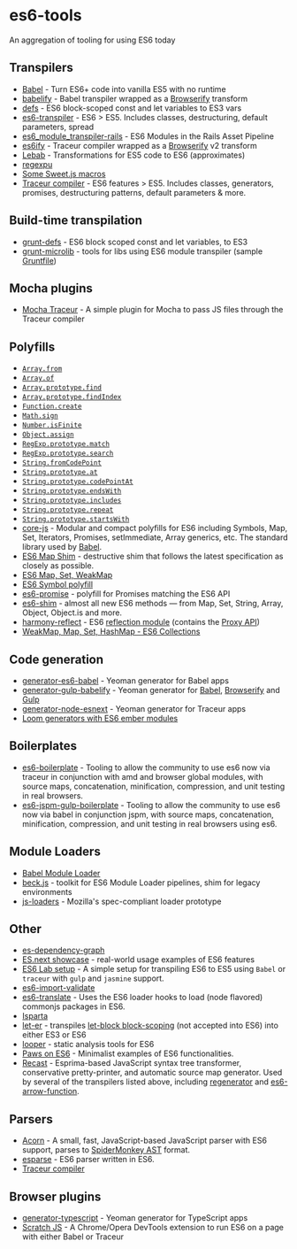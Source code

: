 # es6-tools

An aggregation of tooling for using ES6 today

## Transpilers

- [Babel](https://github.com/babel/babel) - Turn ES6+ code into vanilla ES5 with no runtime
- [babelify](https://github.com/babel/babelify) - Babel transpiler wrapped as a [Browserify](http://browserify.org/) transform
- [defs](https://github.com/olov/defs) - ES6 block-scoped const and let variables to ES3 vars
- [es6-transpiler](https://github.com/termi/es6-transpiler) - ES6 > ES5. Includes classes, destructuring, default parameters, spread
- [es6_module_transpiler-rails](https://github.com/DavyJonesLocker/es6_module_transpiler-rails) - ES6 Modules in the Rails Asset Pipeline
- [es6ify](https://github.com/thlorenz/es6ify) - Traceur compiler wrapped as a [Browserify](http://browserify.org/) v2 transform
- [Lebab](https://github.com/mohebifar/lebab) - Transformations for ES5 code to ES6 (approximates)
- [regexpu](https://github.com/mathiasbynens/regexpu)
- [Some Sweet.js macros](https://github.com/jlongster/es6-macros)
- [Traceur compiler](https://github.com/google/traceur-compiler) - ES6 features > ES5. Includes classes, generators, promises, destructuring patterns, default parameters & more.

## Build-time transpilation

- [grunt-defs](https://github.com/EE/grunt-defs) - ES6 block scoped const and let variables, to ES3
- [grunt-microlib](https://github.com/thomasboyt/grunt-microlib) - tools for libs using ES6 module transpiler (sample [Gruntfile](https://github.com/jakearchibald/es6-promise/blob/c3336087fffc52e66cf5398e5b56b23a291080fc/Gruntfile.js))

## Mocha plugins

- [Mocha Traceur](https://github.com/domenic/mocha-traceur) - A simple plugin for Mocha to pass JS files through the Traceur compiler

## Polyfills

- [`Array.from`](https://github.com/mathiasbynens/Array.from)
- [`Array.of`](https://github.com/mathiasbynens/Array.of)
- [`Array.prototype.find`](https://github.com/paulmillr/Array.prototype.find)
- [`Array.prototype.findIndex`](https://github.com/paulmillr/Array.prototype.findIndex)
- [`Function.create`](https://github.com/walling/Function.create.js)
- [`Math.sign`](https://github.com/sindresorhus/math-sign)
- [`Number.isFinite`](https://github.com/sindresorhus/is-finite)
- [`Object.assign`](https://github.com/sindresorhus/object-assign)
- [`RegExp.prototype.match`](https://github.com/mathiasbynens/RegExp.prototype.match)
- [`RegExp.prototype.search`](https://github.com/mathiasbynens/RegExp.prototype.search)
- [`String.fromCodePoint`](https://github.com/mathiasbynens/String.fromCodePoint)
- [`String.prototype.at`](https://github.com/mathiasbynens/String.prototype.at)
- [`String.prototype.codePointAt`](https://github.com/mathiasbynens/String.prototype.codePointAt)
- [`String.prototype.endsWith`](https://github.com/mathiasbynens/String.prototype.endsWith)
- [`String.prototype.includes`](https://github.com/mathiasbynens/String.prototype.includes)
- [`String.prototype.repeat`](https://github.com/mathiasbynens/String.prototype.repeat)
- [`String.prototype.startsWith`](https://github.com/mathiasbynens/String.prototype.startsWith)
- [core-js](https://github.com/zloirock/core-js) - Modular and compact polyfills for ES6 including Symbols, Map, Set, Iterators, Promises, setImmediate, Array generics, etc. The standard library used by [Babel](https://github.com/babel/babel).
- [ES6 Map Shim](https://github.com/eriwen/es6-map-shim) - destructive shim that follows the latest specification as closely as possible.
- [ES6 Map, Set, WeakMap](https://github.com/EliSnow/Blitz-Collections)
- [ES6 Symbol polyfill](https://github.com/medikoo/es6-symbol)
- [es6-promise](https://github.com/jakearchibald/es6-promise) - polyfill for Promises matching the ES6 API
- [es6-shim](https://github.com/paulmillr/es6-shim) - almost all new ES6 methods — from Map, Set, String, Array, Object, Object.is and more.
- [harmony-reflect](https://github.com/tvcutsem/harmony-reflect) - ES6 [reflection module](http://wiki.ecmascript.org/doku.php?id=harmony:reflect_api) (contains the [Proxy API](http://soft.vub.ac.be/~tvcutsem/proxies/))
- [WeakMap, Map, Set, HashMap - ES6 Collections](https://github.com/Benvie/harmony-collections)

## Code generation

- [generator-es6-babel](https://github.com/HenriqueLimas/generator-es6-babel) - Yeoman generator for Babel apps
- [generator-gulp-babelify](https://github.com/HenriqueLimas/generator-gulp-babelify) - Yeoman generator for [Babel](https://babeljs.io/), [Browserify](http://browserify.org/) and [Gulp](http://gulpjs.com/)
- [generator-node-esnext](https://github.com/briandipalma/generator-node-esnext) - Yeoman generator for Traceur apps
- [Loom generators with ES6 ember modules](https://github.com/ryanflorence/loom-generators-ember)

## Boilerplates

- [es6-boilerplate](https://github.com/davidjnelson/es6-boilerplate) - Tooling to allow the community to use es6 now via traceur in conjunction with amd and browser global modules, with source maps, concatenation, minification, compression, and unit testing in real browsers.
- [es6-jspm-gulp-boilerplate](https://github.com/alexweber/es6-jspm-gulp-boilerplate) - Tooling to allow the community to use es6 now via babel in conjunction jspm, with source maps, concatenation, minification, compression, and unit testing in real browsers using es6.

## Module Loaders

- [Babel Module Loader](https://github.com/babel/babel-loader)
- [beck.js](https://github.com/unscriptable/beck) - toolkit for ES6 Module Loader pipelines, shim for legacy environments
- [js-loaders](https://github.com/jorendorff/js-loaders) - Mozilla's spec-compliant loader prototype

## Other

- [es-dependency-graph](https://github.com/yahoo/es-dependency-graph)
- [ES.next showcase](https://github.com/sindresorhus/esnext-showcase) - real-world usage examples of ES6 features
- [ES6 Lab setup](https://github.com/hemanth/es6-lab-setup) - A simple setup for transpiling ES6 to ES5 using `Babel` or `traceur` with `gulp` and `jasmine` support.
- [es6-import-validate](https://github.com/sproutsocial/es6-import-validate)
- [es6-translate](https://github.com/calvinmetcalf/es6-translate) - Uses the ES6 loader hooks to load (node flavored) commonjs packages in ES6.
- [Isparta](https://github.com/douglasduteil/isparta)
- [let-er](https://github.com/getify/let-er) - transpiles [let-block block-scoping](http://wiki.ecmascript.org/doku.php?id=proposals:block_expressions#let_statement) (not accepted into ES6) into either ES3 or ES6
- [looper](https://github.com/wycats/looper) - static analysis tools for ES6
- [Paws on ES6](https://github.com/hemanth/paws-on-es6) - Minimalist examples of ES6 functionalities.
- [Recast](https://github.com/benjamn/recast) - Esprima-based JavaScript syntax tree transformer, conservative pretty-printer, and automatic source map generator. Used by several of the transpilers listed above, including [regenerator](https://github.com/facebook/regenerator) and [es6-arrow-function](https://github.com/esnext/es6-arrow-function).

## Parsers

- [Acorn](https://github.com/ternjs/acorn) - A small, fast, JavaScript-based JavaScript parser with ES6 support, parses to [SpiderMonkey AST](https://developer.mozilla.org/en-US/docs/Mozilla/Projects/SpiderMonkey/Parser_API) format.
- [esparse](https://github.com/zenparsing/esparse) - ES6 parser written in ES6.
- [Traceur compiler](https://github.com/google/traceur-compiler)

## Browser plugins

- [generator-typescript](https://github.com/mrkev/generator-typescript) - Yeoman generator for TypeScript apps
- [Scratch JS](https://github.com/richgilbank/Scratch-JS) - A Chrome/Opera DevTools extension to run ES6 on a page with either Babel or Traceur
